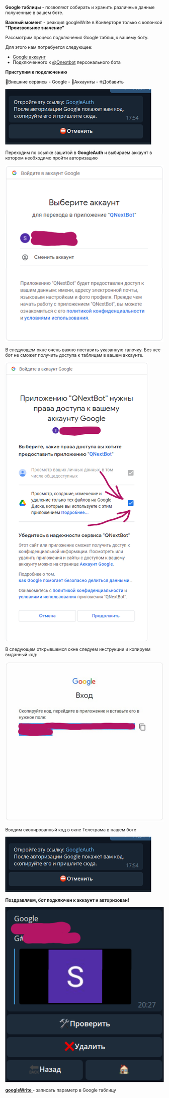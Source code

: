 **Google таблицы** - позволяют собирать и хранить различные данные полученные в вашем боте. 

**Важный момент** - реакция googleWrite в Конверторе только с колонкой **"Произвольное значение"**



Рассмотрим процесс подключения Google таблиц к вашему боту.

Для этого нам потребуется следующее:
* [Google аккаунт](https://www.google.com/accounts?hl=RU)
* Подключенного к [@Qnextbot](http://t.me/QNextbot) персонального бота



**Приступим к подключению**

🧩Внешние сервисы - Google - 🧰Аккаунты - ➕Добавить

![](./1.png)

Переходим по ссылке зашитой в **GoogleAuth** и выбираем аккаунт в котором необходимо пройти авторизацию

![](./2.png)

В следующем окне очень важно поставить указанную галочку. Без нее бот не сможет получить доступа к таблицам в вашем аккаунте.

![](./3.png)

В следующем открывшемся окне следуем инструкции и копируем выданный код:

![](./4.png)

Вводим скопированный код в окне Телеграма в нашем боте

![](./5.png)

**Поздравляем, бот подключен к аккаунт и авторизован!**


![](./6.png)



[**googleWrite** ](/docs-test/ext/reactions/googlewrite)- записать параметр в Google таблицу
